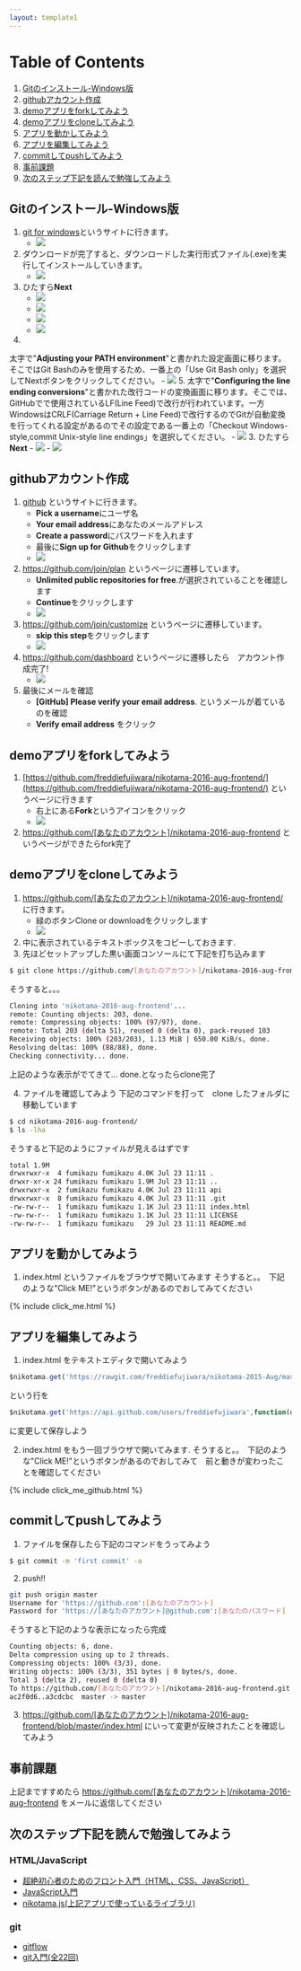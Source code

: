 ```yaml
--- 
layout: template1 
---
```

# Table of Contents
1. [Gitのインストール-Windows版](#Gitのインストール-Windows版)
2. [githubアカウント作成](#githubアカウント作成)
3. [demoアプリをforkしてみよう](#demoアプリをforkしてみよう)
4. [demoアプリをcloneしてみよう](#demoアプリをcloneしてみよう)
5. [アプリを動かしてみよう](#アプリを動かしてみよう)
6. [アプリを編集してみよう](#アプリを編集してみよう)
7. [commitしてpushしてみよう](#commitしてpushしてみよう)
6. [事前課題](#事前課題)
7. [次のステップ下記を読んで勉強してみよう](#次のステップ下記を読んで勉強してみよう)

## Gitのインストール-Windows版
1. [git for windows](https://git-for-windows.github.io/)というサイトに行きます。
	- ![]({{site.baseurl}}/screenshots/git_windows01.png)
2. ダウンロードが完了すると、ダウンロードした実行形式ファイル(.exe)を実行してインストールしていきます。
	- ![]({{site.baseurl}}/screenshots/git_windows02.png)
3. ひたすら**Next**
	- ![]({{site.baseurl}}/screenshots/git_windows03.png)
    - ![]({{site.baseurl}}/screenshots/git_windows04.png)
    - ![]({{site.baseurl}}/screenshots/git_windows05.png)
    - ![]({{site.baseurl}}/screenshots/git_windows06.png)
4. 
太字で"**Adjusting your PATH environment**"と書かれた設定画面に移ります。そこではGit Bashのみを使用するため、一番上の「Use Git Bash only」を選択してNextボタンをクリックしてください。
    - ![]({{site.baseurl}}/screenshots/git_windows07.png)
5. 太字で"**Configuring the line ending conversions**"と書かれた改行コードの変換画面に移ります。そこでは、GitHubでで使用されているLF(Line Feed)で改行が行われています。一方WindowsはCRLF(Carriage Return + Line Feed)で改行するのでGitが自動変換を行ってくれる設定があるのでその設定である一番上の「Checkout Windows-style,commit Unix-style line endings」を選択してください。
    - ![]({{site.baseurl}}/screenshots/git_windows08.png)
3. ひたすら**Next**
	- ![]({{site.baseurl}}/screenshots/git_windows09.png)
    - ![]({{site.baseurl}}/screenshots/git_windows10.png)

## githubアカウント作成
1. [github](https://github.com/) というサイトに行きます。
	- **Pick a username**にユーザ名
	- **Your email address**にあなたのメールアドレス
	- **Create a password**にパスワードを入れます
	- 最後に**Sign up for Github**をクリックします
	- ![]({{site.baseurl}}/screenshots/github01.png)
2. https://github.com/join/plan というページに遷移しています。
	- **Unlimited public repositories for free**.が選択されていることを確認します
	- **Continue**をクリックします
	- ![]({{site.baseurl}}/screenshots/github02.png)
3. https://github.com/join/customize というページに遷移しています。
	- **skip this step**をクリックします
	- ![]({{site.baseurl}}/screenshots/github03.png)
4. https://github.com/dashboard というページに遷移したら　アカウント作成完了!
	- ![]({{site.baseurl}}/screenshots/github04.png)
5. 最後にメールを確認
	- **[GitHub] Please verify your email address**. というメールが着ているのを確認
    - **Verify email address** をクリック
    
## demoアプリをforkしてみよう
1. [https://github.com/freddiefujiwara/nikotama-2016-aug-frontend/](https://github.com/freddiefujiwara/nikotama-2016-aug-frontend/) というページに行きます
	- 右上にある**Fork**というアイコンをクリック
    - ![]({{site.baseurl}}/screenshots/fork01.png)
2. https://github.com/[あなたのアカウント]/nikotama-2016-aug-frontend というページができたらfork完了

## demoアプリをcloneしてみよう
1. https://github.com/[あなたのアカウント]/nikotama-2016-aug-frontend/ に行きます。
	- 緑のボタンClone or downloadをクリックします
    - ![]({{site.baseurl}}/screenshots/clone01.png)
2. 中に表示されているテキストボックスをコピーしておきます.
3. 先ほどセットアップした黒い画面コンソールにて下記を打ち込みます

```bash
$ git clone https://github.com/[あなたのアカウント]/nikotama-2016-aug-frontend.git                             
```

そうすると。。。

```bash
Cloning into 'nikotama-2016-aug-frontend'...
remote: Counting objects: 203, done.
remote: Compressing objects: 100% (97/97), done.
remote: Total 203 (delta 51), reused 0 (delta 0), pack-reused 103
Receiving objects: 100% (203/203), 1.13 MiB | 650.00 KiB/s, done.
Resolving deltas: 100% (88/88), done.
Checking connectivity... done.
```
上記のような表示がでてきて... done.となったらclone完了

4. ファイルを確認してみよう
下記のコマンドを打って　clone したフォルダに移動しています

```bash
$ cd nikotama-2016-aug-frontend/ 
$ ls -lha
```

そうすると下記のようにファイルが見えるはずです

```bash
total 1.9M                                                                                                                    
drwxrwxr-x  4 fumikazu fumikazu 4.0K Jul 23 11:11 .
drwxr-xr-x 24 fumikazu fumikazu 1.9M Jul 23 11:11 ..
drwxrwxr-x  2 fumikazu fumikazu 4.0K Jul 23 11:11 api
drwxrwxr-x  8 fumikazu fumikazu 4.0K Jul 23 11:11 .git
-rw-rw-r--  1 fumikazu fumikazu 1.1K Jul 23 11:11 index.html
-rw-rw-r--  1 fumikazu fumikazu 1.1K Jul 23 11:11 LICENSE
-rw-rw-r--  1 fumikazu fumikazu   29 Jul 23 11:11 README.md
```

## アプリを動かしてみよう 
1. index.html というファイルをブラウザで開いてみます
そうすると。。　下記のような"Click ME!"というボタンがあるのでおしてみてください

{% include click_me.html %}

## アプリを編集してみよう
1. index.html をテキストエディタで開いてみよう

```JavaScript
$nikotama.get('https://rawgit.com/freddiefujiwara/nikotama-2015-Aug/master/api/get.js',function(data){
```

という行を

```JavaScript
$nikotama.get('https://api.github.com/users/freddiefujiwara',function(data){
```

に変更して保存しよう

2. index.html をもう一回ブラウザで開いてみます.
そうすると。。　下記のような"Click ME!"というボタンがあるのでおしてみて　前と動きが変わったことを確認してください

{% include click_me_github.html %}

## commitしてpushしてみよう
1. ファイルを保存したら下記のコマンドをうってみよう

```bash
$ git commit -m 'first commit' -a
```
2. push!!

```bash
git push origin master                                                         
Username for 'https://github.com':[あなたのアカウント]
Password for 'https://[あなたのアカウント]@github.com':[あなたのパスワード]
```

そうすると下記のような表示になったら完成

```bash
Counting objects: 6, done.                    
Delta compression using up to 2 threads.
Compressing objects: 100% (3/3), done.
Writing objects: 100% (3/3), 351 bytes | 0 bytes/s, done.
Total 3 (delta 2), reused 0 (delta 0)
To https://github.com/[あなたのアカウント]/nikotama-2016-aug-frontend.git
ac2f0d6..a3cdcbc  master -> master
```

3. https://github.com/[あなたのアカウント]/nikotama-2016-aug-frontend/blob/master/index.html にいって変更が反映されたことを確認してみよう

## 事前課題
上記まですすめたら
https://github.com/[あなたのアカウント]/nikotama-2016-aug-frontend
をメールに返信してください


## 次のステップ下記を読んで勉強してみよう

### HTML/JavaScript
- [超絶初心者のためのフロント入門（HTML、CSS、JavaScript）](http://qiita.com/shuntaro_tamura/items/c9b2fec0f3a9f7d1e987)
- [JavaScript入門](http://qiita.com/akiinu/items/5d1178fa1102b939cd71)
- [nikotama.js(上記アプリで使っているライブラリ)](https://github.com/freddiefujiwara/nikotama/blob/master/src/nikotama.js)

### git
- [gitflow](http://danielkummer.github.io/git-flow-cheatsheet/index.ja_JP.html)
- [git入門(全22回)](http://dotinstall.com/lessons/basic_git)
